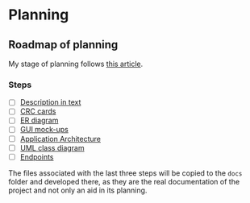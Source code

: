 # Planning

## Roadmap of planning

My stage of planning follows [this article](https://www.juniorjavadeveloper.pl/2020/11/17/stop-zanim-zaczniesz-pisac-kod-zastanow-sie-co-chcesz-kodowac-analiza-projekt-i-implementacja/).

### Steps

- [ ] [Description in text](text_description.md)
- [ ] [CRC cards](crc_cards.md)
- [ ] [ER diagram](er_diagram.md)
- [ ] [GUI mock-ups](gui_mock-ups.md)
- [ ] [Application Architecture](application_architecture.md)
- [ ] [UML class diagram](uml_class_diagram.md)
- [ ] [Endpoints](endpoints.md)

The files associated with the last three steps will be copied to the `docs` folder and developed there, as they are the real documentation of the project and not only an aid in its planning.

